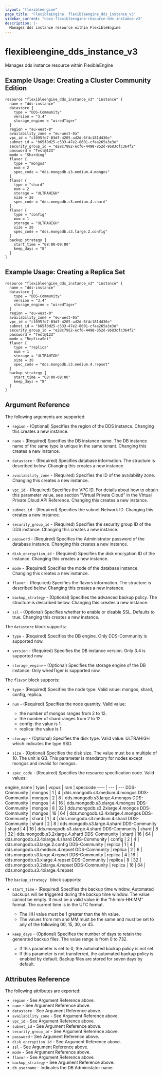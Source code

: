 ```yaml
---
layout: "flexibleengine"
page_title: "FlexibleEngine: flexibleengine_dds_instance_v3"
sidebar_current: "docs-flexibleengine-resource-dds-instance-v3"
description: |-
  Manages dds instance resource within FlexibleEngine
---
```


# flexibleengine\_dds\_instance\_v3

Manages dds instance resource within FlexibleEngine

## Example Usage: Creating a Cluster Community Edition

```hcl
resource "flexibleengine_dds_instance_v3" "instance" {
  name = "dds-instance"
  datastore {
    type = "DDS-Community"
    version = "3.4"
    storage_engine = "wiredTiger"
  }
  region = "eu-west-0"
  availability_zone = "eu-west-0a"
  vpc_id = "c1095fe7-03df-4205-ad2d-6f4c181d436e"
  subnet_id = "b65f8d25-c533-47e2-8601-cfaa265a3e3e"
  security_group_id = "e28c7982-ecf0-4498-852d-9683cfc364f2"
  password = "Test@123"
  mode = "Sharding"
  flavor {
    type = "mongos"
    num = 2
    spec_code = "dds.mongodb.s3.medium.4.mongos"
  }
  flavor {
    type = "shard"
    num = 2
    storage = "ULTRAHIGH"
    size = 20
    spec_code = "dds.mongodb.s3.medium.4.shard"
  }
  flavor {
    type = "config"
    num = 1
    storage = "ULTRAHIGH"
    size = 20
    spec_code = "dds.mongodb.s3.large.2.config"
  }
  backup_strategy {
    start_time = "08:00-09:00"
    keep_days = "8"
  }
}
```

## Example Usage: Creating a Replica Set
```hcl
resource "flexibleengine_dds_instance_v3" "instance" {
  name = "dds-instance"
  datastore {
    type = "DDS-Community"
    version = "3.4"
    storage_engine = "wiredTiger"
  }
  region = "eu-west-0"
  availability_zone = "eu-west-0a"
  vpc_id = "c1095fe7-03df-4205-ad2d-6f4c181d436e"
  subnet_id = "b65f8d25-c533-47e2-8601-cfaa265a3e3e"
  security_group_id = "e28c7982-ecf0-4498-852d-9683cfc364f2"
  password = "Test@123"
  mode = "ReplicaSet"
  flavor {
    type = "replica"
    num = 1
    storage = "ULTRAHIGH"
    size = 30
    spec_code = "dds.mongodb.s3.medium.4.repset"
  }
  backup_strategy {
    start_time = "08:00-09:00"
    keep_days = "8"
  }
}
```

## Argument Reference

The following arguments are supported:

* `region` - (Optional) Specifies the region of the DDS instance. Changing this creates
	a new instance.

* `name` - (Required) Specifies the DB instance name. The DB instance name of the same
	type is unique in the same tenant. Changing this creates a new instance.

* `datastore` - (Required) Specifies database information. The structure is described
	below. Changing this creates a new instance.

* `availability_zone` - (Required) Specifies the ID of the availability zone. Changing
	this creates a new instance.

* `vpc_id` - (Required) Specifies the VPC ID. For details about how to obtain this
    parameter value, see section "Virtual Private Cloud" in the Virtual Private
    Cloud API Reference. Changing this creates a new instance.

* `subnet_id` - (Required) Specifies the subnet Network ID. Changing this creates a new instance.

* `security_group_id` - (Required) Specifies the security group ID of the DDS instance.
    Changing this creates a new instance.

* `password` - (Required) Specifies the Administrator password of the database instance.
	Changing this creates a new instance.

* `disk_encryption_id` - (Required) Specifies the disk encryption ID of the instance.
	Changing this creates a new instance.

* `mode` - (Required) Specifies the mode of the database instance. Changing this creates
	a new instance.

* `flavor` - (Required) Specifies the flavors information. The structure is described below.
	Changing this creates a new instance.

* `backup_strategy` - (Optional) Specifies the advanced backup policy. The structure is
	described below. Changing this creates a new instance.

* `ssl` - (Optional) Specifies whether to enable or disable SSL. Defaults to true.
  Changing this creates a new instance.

The `datastore` block supports:

* `type` - (Required) Specifies the DB engine. Only DDS-Community is supported now.

* `version` - (Required) Specifies the DB instance version. Only 3.4 is supported now.

* `storage_engine` - (Optional) Specifies the storage engine of the DB instance. Only wiredTiger is supported now.

The `flavor` block supports:

* `type` - (Required) Specifies the node type. Valid value: mongos, shard, config, replica.

* `num` - (Required) Specifies the node quantity. Valid value:
	* the number of mongos ranges from 2 to 12.
	* the number of shard ranges from 2 to 12.
	* config: the value is 1.
	* replica: the value is 1.

* `storage` - (Optional) Specifies the disk type. Valid value: ULTRAHIGH which indicates the type SSD.

* `size` - (Optional) Specifies the disk size. The value must be a multiple of 10. The unit is GB. This parameter
	is mandatory for nodes except mongos and invalid for mongos.

* `spec_code` - (Required) Specifies the resource specification code. Valid values:

engine_name | type | vcpus | ram | speccode
---- | --- | ---
DDS-Community | mongos | 1 | 4 | dds.mongodb.s3.medium.4.mongos
DDS-Community | mongos | 2 | 8 | dds.mongodb.s3.large.4.mongos
DDS-Community | mongos | 4 | 16 | dds.mongodb.s3.xlarge.4.mongos
DDS-Community | mongos | 8 | 32 | dds.mongodb.s3.2xlarge.4.mongos
DDS-Community | mongos | 16 | 64 | dds.mongodb.s3.4xlarge.4.mongos
DDS-Community | shard | 1 | 4 | dds.mongodb.s3.medium.4.shard
DDS-Community | shard | 2 | 8 | dds.mongodb.s3.large.4.shard
DDS-Community | shard | 4 | 16 | dds.mongodb.s3.xlarge.4.shard
DDS-Community | shard | 8 | 32 | dds.mongodb.s3.2xlarge.4.shard
DDS-Community | shard | 16 | 64 | dds.mongodb.s3.4xlarge.4.shard
DDS-Community | config | 2 | 4 | dds.mongodb.s3.large.2.config
DDS-Community | replica | 1 | 4 | dds.mongodb.s3.medium.4.repset
DDS-Community | replica | 2 | 8 | dds.mongodb.s3.large.4.repset
DDS-Community | replica | 4 | 16 | dds.mongodb.s3.xlarge.4.repset
DDS-Community | replica | 8 | 32 | dds.mongodb.s3.2xlarge.4.repset
DDS-Community | replica | 16 | 64 | dds.mongodb.s3.4xlarge.4.repset

The `backup_strategy ` block supports:

* `start_time` - (Required) Specifies the backup time window. Automated backups will be triggered
	during the backup time window. The value cannot be empty. It must be a valid value in the
	"hh:mm-HH:MM" format. The current time is in the UTC format.
	* The HH value must be 1 greater than the hh value.
	* The values from mm and MM must be the same and must be set to any of the following 00, 15, 30, or 45.

* `keep_days` - (Optional) Specifies the number of days to retain the generated backup files. The
	value range is from 0 to 732.
	* If this parameter is set to 0, the automated backup policy is not set.
	* If this parameter is not transferred, the automated backup policy is enabled by default. Backup files
		are stored for seven days by default.

## Attributes Reference

The following attributes are exported:

* `region` - See Argument Reference above.
* `name` - See Argument Reference above.
* `datastore` - See Argument Reference above.
* `availability_zone` - See Argument Reference above.
* `vpc_id` - See Argument Reference above.
* `subnet_id` - See Argument Reference above.
* `security_group_id` - See Argument Reference above.
* `password` - See Argument Reference above.
* `disk_encryption_id` - See Argument Reference above.
* `ssl` - See Argument Reference above.
* `mode` - See Argument Reference above.
* `flavor` - See Argument Reference above.
* `backup_strategy` - See Argument Reference above.
* `db_username` - Indicates the DB Administator name.
